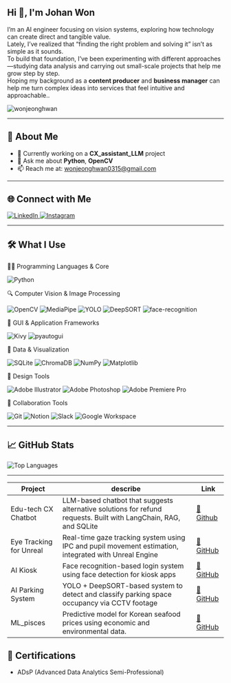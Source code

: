 ## Hi 👋, I'm Johan Won</h1>
I’m an AI engineer focusing on vision systems, exploring how technology can create direct and tangible value. <br>
Lately, I’ve realized that “finding the right problem and solving it” isn’t as simple as it sounds. <br>
To build that foundation, I’ve been experimenting with different approaches—studying data analysis and carrying out small-scale projects that help me grow step by step. <br>
Hoping my background as a **content producer** and **business manager** can help me turn complex ideas into services that feel intuitive and approachable..</h3>

<p align="left">
  <img src="https://komarev.com/ghpvc/?username=wonjeonghwan&label=Profile%20views&color=0e75b6&style=flat" alt="wonjeonghwan" />
</p>

---

## 🚀 About Me
- 🔭 Currently working on a **CX_assistant_LLM** project
- 💬 Ask me about **Python**, **OpenCV**
- 📫 Reach me at: [wonjeonghwan0315@gmail.com](mailto:wonjeonghwan0315@gmail.com)

---

## 🌐 Connect with Me
<p align="left">
  <a href="https://linkedin.com/in/jeonghwan-won-223961193" target="_blank">
    <img src="https://img.shields.io/badge/LinkedIn-0A66C2?style=flat&logo=linkedin&logoColor=white" alt="LinkedIn" />
  </a>
  <a href="https://instagram.com/for3miracle" target="_blank">
    <img src="https://img.shields.io/badge/Instagram-E4405F?style=flat&logo=instagram&logoColor=white" alt="Instagram" />
  </a>
</p>

---

## 🛠️ What I Use</p>
👨‍💻 Programming Languages & Core
<p align="left"> <img src="https://img.shields.io/badge/Python-3776AB?style=flat&logo=python&logoColor=white" alt="Python" /> </p>
🔍 Computer Vision & Image Processing
<p align="left"> <img src="https://img.shields.io/badge/OpenCV-5C3EE8?style=flat&logo=opencv&logoColor=white" alt="OpenCV" /> <img src="https://img.shields.io/badge/MediaPipe-FFCC00?style=flat&logo=google&logoColor=white" alt="MediaPipe" /> <img src="https://img.shields.io/badge/YOLO-00FFFF?style=flat&logo=yolo&logoColor=black" alt="YOLO" /> <img src="https://img.shields.io/badge/DeepSORT-4A90E2?style=flat&logoColor=white" alt="DeepSORT" /> <img src="https://img.shields.io/badge/face--recognition-7E57C2?style=flat&logo=face&logoColor=white" alt="face-recognition" /> </p>
🧩 GUI & Application Frameworks
<p align="left"> <img src="https://img.shields.io/badge/Kivy-FF6F00?style=flat&logo=python&logoColor=white" alt="Kivy" /> <img src="https://img.shields.io/badge/pyautogui-3776AB?style=flat&logo=python&logoColor=white" alt="pyautogui" />  </p>
🧮 Data & Visualization
<p align="left"> <img src="https://img.shields.io/badge/SQLite-003B57?style=flat&logo=sqlite&logoColor=white" alt="SQLite" /> <img src="https://img.shields.io/badge/ChromaDB-1A1A1A?style=flat&logo=sqlite&logoColor=white" alt="ChromaDB" /> <img src="https://img.shields.io/badge/NumPy-013243?style=flat&logo=numpy&logoColor=white" alt="NumPy" /> <img src="https://img.shields.io/badge/Matplotlib-11557C?style=flat&logo=plotly&logoColor=white" alt="Matplotlib" /> </p>
🎨 Design Tools
<p align="left"> <img src="https://img.shields.io/badge/Adobe%20Illustrator-FF9A00?style=flat&logo=adobe-illustrator&logoColor=white" alt="Adobe Illustrator" /> <img src="https://img.shields.io/badge/Adobe%20Photoshop-31A8FF?style=flat&logo=adobe-photoshop&logoColor=white" alt="Adobe Photoshop" /> <img src="https://img.shields.io/badge/Adobe%20Premiere%20Pro-9999FF?style=flat&logo=adobe-premiere-pro&logoColor=white" alt="Adobe Premiere Pro" /> </p>
🤝 Collaboration Tools
<p align="left"> <img src="https://img.shields.io/badge/Git-F05032?style=flat&logo=git&logoColor=white" alt="Git" /> <img src="https://img.shields.io/badge/Notion-000000?style=flat&logo=notion&logoColor=white" alt="Notion" /> <img src="https://img.shields.io/badge/Slack-4A154B?style=flat&logo=slack&logoColor=white" alt="Slack" /> <img src="https://img.shields.io/badge/Google%20Workspace-4285F4?style=flat&logo=googleworkspace&logoColor=white" alt="Google Workspace" /> </p>

---

## 📈 GitHub Stats
<p align="left">
  <img src="https://github-readme-stats.vercel.app/api/top-langs/?username=wonjeonghwan&layout=compact&theme=default" alt="Top Languages" />
</p>

---

| Project                | describe                                                                      | Link                                                |
| ------------------------ | ----------------------------------------------------------------------- | ------------------------------------------------- |
| Edu-tech CX Chatbot | LLM-based chatbot that suggests alternative solutions for refund requests. Built with LangChain, RAG, and SQLite | [🔗 Github](https://github.com/wonjeonghwan/CX_guidance.git) |
| Eye Tracking for Unreal  | Real-time gaze tracking system using IPC and pupil movement estimation, integrated with Unreal Engine | [🔗 GitHub](https://github.com/wonjeonghwan/Eye_tracking.git)     |
| AI Kiosk        | Face recognition-based login system using face detection for kiosk apps | [🔗 GitHub](https://github.com/wonjeonghwan/Kiosk_vision.git) |
| AI Parking System        | YOLO + DeepSORT-based system to detect and classify parking space occupancy via CCTV footage | [🔗 GitHub](https://github.com/wonjeonghwan/Parking_genius.git) |
| ML_pisces        | Predictive model for Korean seafood prices using economic and environmental data. | [🔗 GitHub](https://github.com/wonjeonghwan/ml_pisces.git)  |


## 📜 Certifications
- ADsP (Advanced Data Analytics Semi-Professional)

